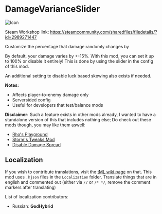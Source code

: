# DamageVarianceSlider

![Icon](https://raw.githubusercontent.com/direwolf420/DamageVarianceSlider/main/icon.png)

Steam Workshop link: https://steamcommunity.com/sharedfiles/filedetails/?id=2989271447

Customize the percentage that damage randomly changes by

By default, your damage varies by +-15%. With this mod, you can set it up to 100% or disable it entirely! This is done by using the slider in the config of this mod.

An additional setting to disable luck based skewing also exists if needed.

**Notes:**
* Affects player-to-enemy damage only
* Serversided config
* Useful for developers that test/balance mods

**Disclaimer:**
Such a feature exists in other mods already, I wanted to have a standalone version of this that includes nothing else; Do check out these mods though, you may like them aswell:
* [Rho's Playground](https://steamcommunity.com/sharedfiles/filedetails/?id=2813723898)
* [Storm's Tweaks Mod](https://steamcommunity.com/sharedfiles/filedetails/?id=2907393250)
* [Disable Damage Spread](https://steamcommunity.com/sharedfiles/filedetails/?id=2836773381)

## Localization
If you wish to contribute translations, visit the [tML wiki page](https://github.com/tModLoader/tModLoader/wiki/Contributing-Localization) on that.
This mod uses `.hjson` files in the `Localization` folder.
Translate things that are in english and commented out (either via `//` or `/* */`, remove the comment markers after translating)

List of localization contributors:
* Russian: **GodHybrid**
